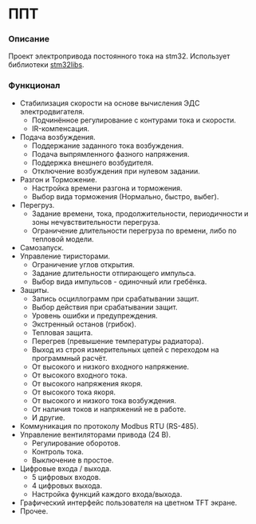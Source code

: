# ППТ
### Описание
Проект электропривода постоянного тока на stm32.
Использует библиотеки [stm32libs](https://github.com/catompiler/stm32libs).
### Функционал
* Стабилизация скорости на основе вычисления ЭДС электродвигателя.
    * Подчинённое регулирование с контурами тока и скорости.
    * IR-компенсация.
* Подача возбуждения.
    * Поддержание заданного тока возбуждения.
    * Подача выпрямленного фазного напряжения.
    * Поддержка внешнего возбудителя.
    * Отключение возбуждения при нулевом задании.
* Разгон и Торможение.
    * Настройка времени разгона и торможения.
    * Выбор вида торможения (Нормально, быстро, выбег).
* Перегруз.
    * Задание времени, тока, продолжительности, периодичности и зоны нечувствительности перегруза.
    * Ограничение длительности перегруза по времени, либо по тепловой модели.
* Самозапуск.
* Управление тиристорами.
    * Ограничение углов открытия.
    * Задание длительности отпирающего импульса.
    * Выбор вида импульсов - одиночный или гребёнка.
* Защиты.
    * Запись осциллограмм при срабатывании защит.
    * Выбор действия при срабатывании защит.
    * Уровень ошибки и предупреждения.
    * Экстренный останов (грибок).
    * Тепловая защита.
    * Перегрев (превышение температуры радиатора).
    * Выход из строя измерительных цепей с переходом на программный расчёт.
    * От высокого и низкого входного напряжение.
    * От высокого входного тока.
    * От высокого напряжения якоря.
    * От высокого тока якоря.
    * От высокого и низкого тока возбуждения.
    * От наличия токов и напряжений не в работе.
    * И другие.
* Коммуникация по протоколу Modbus RTU (RS-485).
* Управление вентиляторами привода (24 В).
    * Регулирование оборотов.
    * Контроль тока.
    * Выключение в простое.
* Цифровые входа / выхода.
    * 5 цифровых входов.
    * 4 цифровых выхода.
    * Настройка функций каждого входа/выхода.
* Графический интерфейс пользователя на цветном TFT экране.
* Прочее.
